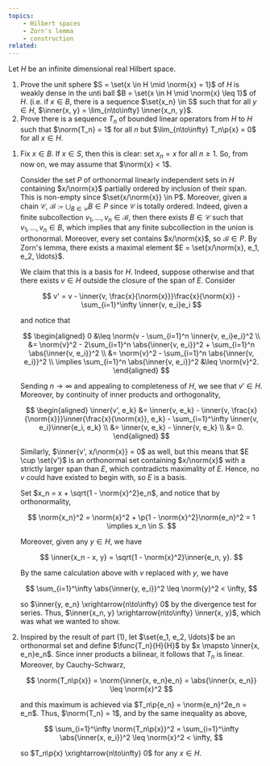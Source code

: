 ```yaml
---
topics:
    - Hilbert spaces
    - Zorn's lemma
    - construction
related:
---
```


<problem>

Let $H$ be an infinite dimensional real Hilbert space.

1. Prove the unit sphere $S = \set{x \in H \mid \norm{x} = 1}$ of $H$ is weakly dense in the unti ball $B = \set{x \in H \mid \norm{x} \leq 1}$ of $H$. (i.e. if $x \in B$, there is a sequence $\set{x_n} \in S$ such that for all $y \in H$, $\inner{x, y} = \lim_{n\to\infty} \inner{x_n, y}$.
2. Prove there is a sequence $T_n$ of bounded linear operators from $H$ to $H$ such that $\norm{T_n} = 1$ for all $n$ but $\lim_{n\to\infty} T_n\p{x} = 0$ for all $x \in H$.

</problem>

<solution>

1. Fix $x \in B$. If $x \in S$, then this is clear: set $x_n = x$ for all $n \geq 1$. So, from now on, we may assume that $\norm{x} < 1$.

    Consider the set $P$ of orthonormal linearly independent sets in $H$ containing $x/\norm{x}$ partially ordered by inclusion of their span. This is non-empty since $\set{x/\norm{x}} \in P$. Moreover, given a chain $\mathcal{C}$, $\mathcal{B} \coloneqq \bigcup_{B \in \mathcal{C}} B \in P$ since $\mathcal{C}$ is totally ordered. Indeed, given a finite subcollection $v_1, \ldots, v_n \in \mathcal{B}$, then there exists $B \in \mathcal{C}$ such that $v_1, \ldots, v_n \in B$, which implies that any finite subcollection in the union is orthonormal. Moreover, every set contains $x/\norm{x}$, so $\mathcal{B} \in P$. By Zorn's lemma, there exists a maximal element $E = \set{x/\norm{x}, e_1, e_2, \ldots}$.

    We claim that this is a basis for $H$. Indeed, suppose otherwise and that there exists $v \in H$ outside the closure of the span of $E$. Consider

    $$
    v' = v - \inner{v, \frac{x}{\norm{x}}}\frac{x}{\norm{x}} - \sum_{i=1}^\infty \inner{v, e_i}e_i
    $$

    and notice that

    $$
    \begin{aligned}
        0
           &\leq \norm{v - \sum_{i=1}^n \inner{v, e_i}e_i}^2 \\
           &= \norm{v}^2 - 2\sum_{i=1}^n \abs{\inner{v, e_i}}^2 + \sum_{i=1}^n \abs{\inner{v, e_i}}^2 \\
           &= \norm{v}^2 - \sum_{i=1}^n \abs{\inner{v, e_i}}^2 \\
        \implies
        \sum_{i=1}^n \abs{\inner{v, e_i}}^2
            &\leq \norm{v}^2.
    \end{aligned}
    $$

    Sending $n \to \infty$ and appealing to completeness of $H$, we see that $v' \in H$. Moreover, by continuity of inner products and orthogonality,

    $$
    \begin{aligned}
       \inner{v', e_k}
        &= \inner{v, e_k} - \inner{v, \frac{x}{\norm{x}}}\inner{\frac{x}{\norm{x}}, e_k} - \sum_{i=1}^\infty \inner{v, e_i}\inner{e_i, e_k} \\
        &= \inner{v, e_k} - \inner{v, e_k} \\
        &= 0.
    \end{aligned}
    $$

    Similarly, $\inner{v', x/\norm{x}} = 0$ as well, but this means that $E \cup \set{v'}$ is an orthonormal set containing $x/\norm{x}$ with a strictly larger span than $E$, which contradicts maximality of $E$. Hence, no $v$ could have existed to begin with, so $E$ is a basis.

    Set $x_n = x + \sqrt{1 - \norm{x}^2}e_n$, and notice that by orthonormality,

    $$
    \norm{x_n}^2 = \norm{x}^2 + \p{1 - \norm{x}^2}\norm{e_n}^2 = 1 \implies x_n \in S.
    $$

    Moreover, given any $y \in H$, we have

    $$
    \inner{x_n - x, y} = \sqrt{1 - \norm{x}^2}\inner{e_n, y}.
    $$

    By the same calculation above with $v$ replaced with $y$, we have

    $$
    \sum_{i=1}^\infty \abs{\inner{y, e_i}}^2 \leq \norm{y}^2 < \infty,
    $$

    so $\inner{y, e_n} \xrightarrow{n\to\infty} 0$ by the divergence test for series. Thus, $\inner{x_n, y} \xrightarrow{n\to\infty} \inner{x, y}$, which was what we wanted to show.

2. Inspired by the result of part (1), let $\set{e_1, e_2, \ldots}$ be an orthonormal set and define $\func{T_n}{H}{H}$ by $x \mapsto \inner{x, e_n}e_n$. Since inner products a bilinear, it follows that $T_n$ is linear. Moreover, by Cauchy-Schwarz,

    $$
    \norm{T_n\p{x}} = \norm{\inner{x, e_n}e_n} = \abs{\inner{x, e_n}} \leq \norm{x}^2
    $$

    and this maximum is achieved via $T_n\p{e_n} = \norm{e_n}^2e_n = e_n$. Thus, $\norm{T_n} = 1$, and by the same inequality as above,

    $$
    \sum_{i=1}^\infty \norm{T_n\p{x}}^2
        = \sum_{i=1}^\infty \abs{\inner{x, e_i}}^2
        \leq \norm{x}^2 < \infty,
    $$

    so $T_n\p{x} \xrightarrow{n\to\infty} 0$ for any $x \in H$.

</solution>
